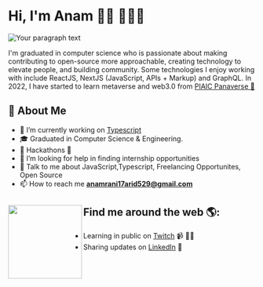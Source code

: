 # Hi, I'm Anam  👋🏾 👩🏾‍💻
![Your paragraph text](https://user-images.githubusercontent.com/111300005/202906696-f168b881-f0dd-471c-9c24-d569eb9dfa26.png)

I'm graduated in computer science who is passionate about making contributing to open-source more approachable, creating technology to elevate people, and building community. Some technologies I enjoy working with include ReactJS, NextJS (JavaScript, APIs + Markup) and GraphQL. In 2022, I have started to learn metaverse and web3.0 from  <a href="https://www.panaverse.co/">PIAIC Panaverse 🌟</a> 

## 🚀 About Me

- 🔭 I’m currently working on [Typescript](https://www.typescriptlang.org/)
- 🎓 Graduated in Computer Science & Engineering.
- 🔭 Hackathons 🙌
- 🤔 I’m looking for help in finding internship opportunities
- 💬 Talk to me about JavaScript,Typescript, Freelancing Opportunites, Open Source 
- 📫 How to reach me **anamrani17arid529@gmail.com**

## Find me around the web 🌎: <a href="https://github.com/anamrani0832"><img align="left" width="150" height="150" src="https://github.com/M0nica/M0nica/blob/main/octomonica/m0nica-octocat-rotating.gif?raw=true"></a>
- Learning in public on <a href="https://github.com/anamrani0832">Twitch</a> 📹 ✍🏾
- Sharing updates on <a href="https://www.linkedin.com/in/anam-rani-60a007236">LinkedIn</a> 💼
